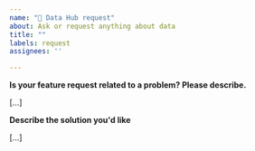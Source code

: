 ```yaml
---
name: "📡 Data Hub request"
about: Ask or request anything about data 
title: ""
labels: request
assignees: ''

---
```


**Is your feature request related to a problem? Please describe.**

[...]

**Describe the solution you'd like**

[...]
